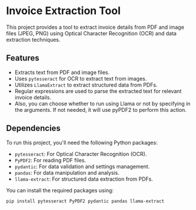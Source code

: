 # Invoice Extraction Tool

This project provides a tool to extract invoice details from PDF and image files (JPEG, PNG) using Optical Character Recognition (OCR) and data extraction techniques.

## Features

- Extracts text from PDF and image files.
- Uses `pytesseract` for OCR to extract text from images.
- Utilizes `LlamaExtract` to extract structured data from PDFs.
- Regular expressions are used to parse the extracted text for relevant invoice details.
- Also, you can choose whether to run using Llama or not by specifying in the arguments. If not needed, it will use pyPDF2 to perform this action.

## Dependencies

To run this project, you'll need the following Python packages:

- `pytesseract`: For Optical Character Recognition (OCR).
- `PyPDF2`: For reading PDF files.
- `pydantic`: For data validation and settings management.
- `pandas`: For data manipulation and analysis.
- `llama-extract`: For structured data extraction from PDFs.

You can install the required packages using:

```bash
pip install pytesseract PyPDF2 pydantic pandas llama-extract
